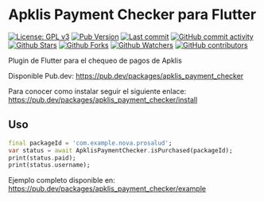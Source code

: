# Apklis Payment Checker para Flutter

[![License: GPL v3](https://img.shields.io/badge/License-GPLv3-blue.svg)](https://www.gnu.org/licenses/gpl-3.0)
[![Pub Version](https://img.shields.io/pub/v/apklis_payment_checker)](https://pub.dev/packages/apklis_payment_checker)
[![Last commit](https://img.shields.io/github/last-commit/fluttercuba/apklis-payment-checker-flutter.svg?style=flat)](https://github.com/fluttercuba/apklis-payment-checker-flutter/commits)
[![GitHub commit activity](https://img.shields.io/github/commit-activity/m/fluttercuba/apklis-payment-checker-flutter)](https://github.com/fluttercuba/apklis-payment-checker-flutter/commits)
[![Github Stars](https://img.shields.io/github/stars/fluttercuba/apklis-payment-checker-flutter?style=flat&logo=github)](https://github.com/fluttercuba/apklis-payment-checker-flutter/stargazers)
[![Github Forks](https://img.shields.io/github/forks/fluttercuba/apklis-payment-checker-flutter?style=flat&logo=github)](https://github.com/fluttercuba/apklis-payment-checker-flutter/network/members)
[![Github Watchers](https://img.shields.io/github/watchers/fluttercuba/apklis-payment-checker-flutter?style=flat&logo=github)](https://github.com/fluttercuba/apklis-payment-checker-flutter)
[![GitHub contributors](https://img.shields.io/github/contributors/fluttercuba/apklis-payment-checker-flutter)](https://github.com/fluttercuba/apklis-payment-checker-flutter/graphs/contributors)

Plugin de Flutter para el chequeo de pagos de Apklis

Disponible Pub.dev: <https://pub.dev/packages/apklis_payment_checker>

Para conocer como instalar seguir el siguiente enlace: <https://pub.dev/packages/apklis_payment_checker/install>

## Uso

```dart
final packageId = 'com.example.nova.prosalud';
var status = await ApklisPaymentChecker.isPurchased(packageId);
print(status.paid);
print(status.username);
```

Ejemplo completo disponible en: <https://pub.dev/packages/apklis_payment_checker/example>
